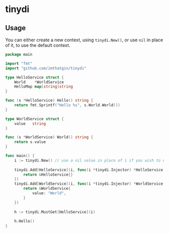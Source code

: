 # tinydi

## Usage
You can either create a new context, using `tinydi.New()`, or use `nil` in place of it, to use the default
context.
```go
package main

import "fmt"
import "github.com/imthatgin/tinydi"

type HelloService struct {
	World    *WorldService
	HelloMap map[string]string
}

func (s *HelloService) Hello() string {
	return fmt.Sprintf("Hello %s", s.World.World())
}

type WorldService struct {
	value   string
}

func (s *WorldService) World() string {
	return s.value
}

func main() {
    i := tinydi.New() // use a nil value in place of i if you wish to use the global, default context.
    
    tinydi.Add[HelloService](i, func(i *tinydi.Injector) *HelloService {
        return &HelloService{}
    })
    tinydi.Add[WorldService](i, func(i *tinydi.Injector) *WorldService {
        return &WorldService{
            value: "World",
        }
    })
    
    h := tinydi.MustGet[HelloService](i)
    
    h.Hello()
}

```